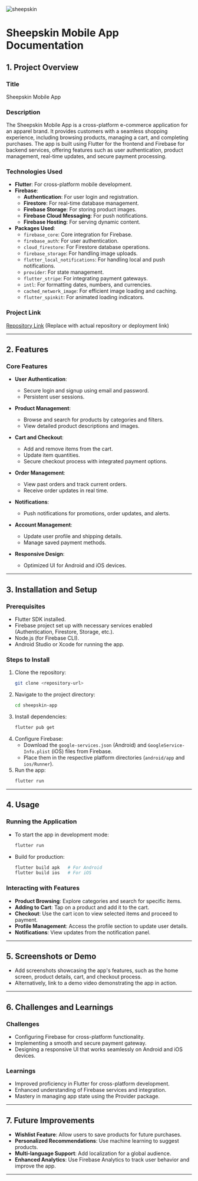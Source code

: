 ![sheepskin](https://github.com/user-attachments/assets/494ce0de-d3a2-47c2-aaa4-a1ee1ec6b82d)
# Sheepskin Mobile App Documentation

## 1. Project Overview

### Title
Sheepskin Mobile App

### Description
The Sheepskin Mobile App is a cross-platform e-commerce application for an apparel brand. It provides customers with a seamless shopping experience, including browsing products, managing a cart, and completing purchases. The app is built using Flutter for the frontend and Firebase for backend services, offering features such as user authentication, product management, real-time updates, and secure payment processing.

### Technologies Used
- **Flutter**: For cross-platform mobile development.
- **Firebase**:
  - **Authentication**: For user login and registration.
  - **Firestore**: For real-time database management.
  - **Firebase Storage**: For storing product images.
  - **Firebase Cloud Messaging**: For push notifications.
  - **Firebase Hosting**: For serving dynamic content.
- **Packages Used**:
  - `firebase_core`: Core integration for Firebase.
  - `firebase_auth`: For user authentication.
  - `cloud_firestore`: For Firestore database operations.
  - `firebase_storage`: For handling image uploads.
  - `flutter_local_notifications`: For handling local and push notifications.
  - `provider`: For state management.
  - `flutter_stripe`: For integrating payment gateways.
  - `intl`: For formatting dates, numbers, and currencies.
  - `cached_network_image`: For efficient image loading and caching.
  - `flutter_spinkit`: For animated loading indicators.

### Project Link
[Repository Link](#) (Replace with actual repository or deployment link)

---

## 2. Features

### Core Features
- **User Authentication**:
  - Secure login and signup using email and password.
  - Persistent user sessions.

- **Product Management**:
  - Browse and search for products by categories and filters.
  - View detailed product descriptions and images.

- **Cart and Checkout**:
  - Add and remove items from the cart.
  - Update item quantities.
  - Secure checkout process with integrated payment options.

- **Order Management**:
  - View past orders and track current orders.
  - Receive order updates in real time.

- **Notifications**:
  - Push notifications for promotions, order updates, and alerts.

- **Account Management**:
  - Update user profile and shipping details.
  - Manage saved payment methods.

- **Responsive Design**:
  - Optimized UI for Android and iOS devices.

---

## 3. Installation and Setup

### Prerequisites
- Flutter SDK installed.
- Firebase project set up with necessary services enabled (Authentication, Firestore, Storage, etc.).
- Node.js (for Firebase CLI).
- Android Studio or Xcode for running the app.

### Steps to Install
1. Clone the repository:
   ```bash
   git clone <repository-url>
   ```
2. Navigate to the project directory:
   ```bash
   cd sheepskin-app
   ```
3. Install dependencies:
   ```bash
   flutter pub get
   ```
4. Configure Firebase:
   - Download the `google-services.json` (Android) and `GoogleService-Info.plist` (iOS) files from Firebase.
   - Place them in the respective platform directories (`android/app` and `ios/Runner`).
5. Run the app:
   ```bash
   flutter run
   ```

---

## 4. Usage

### Running the Application
- To start the app in development mode:
  ```bash
  flutter run
  ```
- Build for production:
  ```bash
  flutter build apk   # For Android
  flutter build ios   # For iOS
  ```

### Interacting with Features
- **Product Browsing**: Explore categories and search for specific items.
- **Adding to Cart**: Tap on a product and add it to the cart.
- **Checkout**: Use the cart icon to view selected items and proceed to payment.
- **Profile Management**: Access the profile section to update user details.
- **Notifications**: View updates from the notification panel.

---

## 5. Screenshots or Demo
- Add screenshots showcasing the app's features, such as the home screen, product details, cart, and checkout process.
- Alternatively, link to a demo video demonstrating the app in action.

---

## 6. Challenges and Learnings

### Challenges
- Configuring Firebase for cross-platform functionality.
- Implementing a smooth and secure payment gateway.
- Designing a responsive UI that works seamlessly on Android and iOS devices.

### Learnings
- Improved proficiency in Flutter for cross-platform development.
- Enhanced understanding of Firebase services and integration.
- Mastery in managing app state using the Provider package.

---

## 7. Future Improvements
- **Wishlist Feature**: Allow users to save products for future purchases.
- **Personalized Recommendations**: Use machine learning to suggest products.
- **Multi-language Support**: Add localization for a global audience.
- **Enhanced Analytics**: Use Firebase Analytics to track user behavior and improve the app.

---

